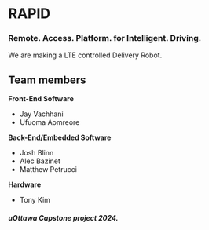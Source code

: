 # RAPID
### Remote. Access. Platform. for Intelligent. Driving.

We are making a LTE controlled Delivery Robot.

## Team members
**Front-End Software**
- Jay Vachhani
- Ufuoma Aomreore

**Back-End/Embedded Software**
- Josh Blinn
- Alec Bazinet
- Matthew Petrucci

**Hardware**
- Tony Kim

##### uOttawa Capstone project 2024.
